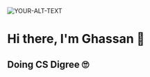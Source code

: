 <picture>
 <img alt="YOUR-ALT-TEXT" src="https://i.pinimg.com/originals/7d/07/a2/7d07a255678962d30d8717dcf5dbd266.gif">
</picture>

# Hi there, I'm Ghassan 👋
## Doing CS Digree 🙄

<!--
**GHASSAN007/GHASSAN007** is a ✨ _special_ ✨ repository because its `README.md` (this file) appears on your GitHub profile.

Here are some ideas to get you started:

- 🔭 I’m currently working on ...
- 🌱 I’m currently learning ...
- 👯 I’m looking to collaborate on ...
- 🤔 I’m looking for help with ...
- 💬 Ask me about ...
- 📫 How to reach me: ...
- 😄 Pronouns: ...
- ⚡ Fun fact: ...
-->
